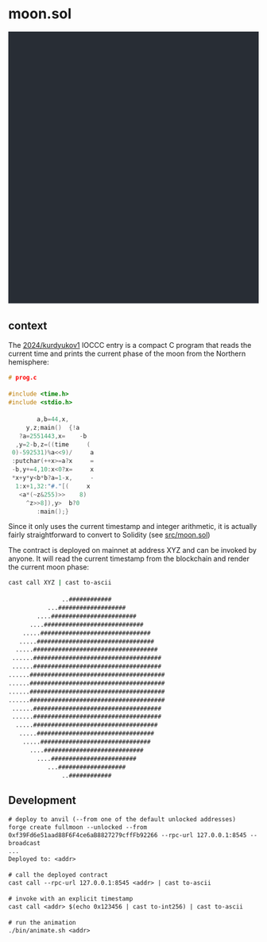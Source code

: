 # moon.sol

![Moon Phase Animation](static/moon.svg)

## context

The [2024/kurdyukov1](https://www.ioccc.org/2024/kurdyukov1/index.html) IOCCC entry is a compact C program that reads the current time and prints the current phase of the moon from the Northern hemisphere:

```c
# prog.c

#include <time.h>
#include <stdio.h>

        a,b=44,x,
     y,z;main()  {!a
   ?a=2551443,x=    -b
  ,y=2-b,z=((time     (
 0)-592531)%a<<9)/     a
 :putchar(++x>=a?x     =
 -b,y+=4,10:x<0?x=     x
 *x+y*y<b*b?a=1-x,     -
  1:x+1,32:"#."[(     x
   <a*(~z&255)>>    8)
     ^z>>8]),y>  b?0
        :main();}
```

Since it only uses the current timestamp and integer arithmetic, it is actually fairly straightforward to convert to Solidity (see [src/moon.sol](https://github.com/0xkarmacoma/moon.sol/blob/main/src/moon.sol))

The contract is deployed on mainnet at address XYZ and can be invoked by anyone. It will read the current timestamp from the blockchain and render the current moon phase:

```sh
cast call XYZ | cast to-ascii

               ..############
           ...###################
        ....########################
      ....############################
    .....###############################
   .....#################################
  .....###################################
 ......####################################
 ......####################################
......######################################
......######################################
......######################################
......######################################
 ......####################################
 ......####################################
  .....###################################
   .....#################################
    .....###############################
      ....############################
        ....########################
           ...###################
               ..############
```

## Development

```
# deploy to anvil (--from one of the default unlocked addresses)
forge create fullmoon --unlocked --from 0xf39Fd6e51aad88F6F4ce6aB8827279cffFb92266 --rpc-url 127.0.0.1:8545 --broadcast
...
Deployed to: <addr>

# call the deployed contract
cast call --rpc-url 127.0.0.1:8545 <addr> | cast to-ascii

# invoke with an explicit timestamp
cast call <addr> $(echo 0x123456 | cast to-int256) | cast to-ascii

# run the animation
./bin/animate.sh <addr>
```

